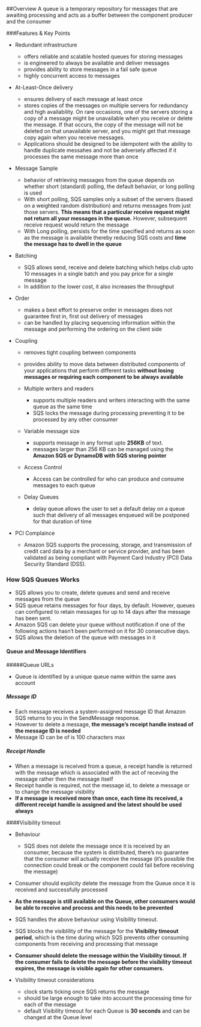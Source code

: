 ##Overview
A queue is a temporary repository for messages that are 
awaiting processing and acts as a buffer between the component producer and the consumer

###Features & Key Points
- Redundant infrastructure
  - offers reliable and scalable hosted queues for storing messages
  - is engineered to always be available and deliver messages
  - provides ability to store messages in a fail safe queue
  - highly concurrent access to messages
  
- At-Least-Once delivery
  - ensures delivery of each message at least once
  - stores copies of the messages on multiple servers for redundancy and high availability. 
  On rare occasions, one of the servers storing a copy of a message might be unavailable when you receive or delete the message. 
  If that occurs, the copy of the message will not be deleted on that unavailable server, 
  and you might get that message copy again when you receive messages.
  - Applications should be designed to be idempotent with the ability to handle duplicate messahes and not be adversely affected 
  if it processes the same message more than once

- Message Sample
  - behavior of retrieving messages from the queue depends on whether short (standard) polling, 
  the default behavior, or long polling is used
  - With short polling, SQS samples only a subset of the servers (based on a weighted random distribution) and returns messages from just those servers. 
  __This means that a particular receive request might not return all your messages in the queue.__ 
  However, subsequent receive request would return the message
  - With Long polling, persists for the time specified and returns as soon as the message is available thereby reducing SQS costs and
  __time the message has to dwell in the queue__

- Batching
  - SQS allows send, receive and delete batching which helps club upto 10 messages in a single batch and you pay price for a single message
  - In addition to the lower cost, it also increases the throughput
- Order
  - makes a best effort to preserve order in messages does not guarantee first in, first out delivery of messages 
  - can be handled by placing sequencing information within the message and performing the ordering on the client side
- Coupling
  - removes tight coupling between components
  - provides ability to move data between distributed components of your applications 
  that perform different tasks __without losing messages or requiring each component to be always available__
  
  - Multiple writers and readers
    - supports multiple readers and writers interacting with the same queue as the same time
    - SQS locks the message during processing preventing it to be processed by any other consumer
  - Variable message size
    - supports message in any format upto __256KB__ of text.
    - messages larger than 256 KB can be managed using the __Amazon SQS or DynamoDB with SQS storing pointer__
  - Access Control
    - Access can be controlled for who can produce and consume messages to each queue
  - Delay Queues
    - delay queue allows the user to set a default delay on a queue such that delivery of all messages enqueued will be postponed for that duration of time
  
- PCI Complaince
  - Amazon SQS supports the processing, storage, and transmission of credit card data by a merchant or service provider, and has been validated as being compliant with Payment Card Industry (PCI) Data Security Standard (DSS).  
  




### How SQS Queues Works
- SQS allows you to create, delete queues and send and receive messages from the queue
- SQS queue retains messages for four days, by default. However, queues can configured to retain messages for up to 14 days after the message has been sent.
- Amazon SQS can delete your queue without notification if one of the following actions hasn’t been performed on it for 30 consecutive days.
- SQS allows the deletion of the queue with messages in it

#### Queue and Message Identifiers
#####Queue URLs
- Queue is identified by a unique queue name within the same aws account

##### Message ID
- Each message receives a system-assigned message ID that Amazon SQS returns to you in the SendMessage response.
- However to delete a message, __the message’s receipt handle instead of the message ID is needed__
- Message ID can be of is 100 characters max

##### Receipt Handle
- When a message is received from a queue, a receipt handle is returned with the message which is associated with the act of receving the message rather then the message itself
- Receipt handle is required, not the message id, to delete a message or to change the message visibility
- __If a message is received more than once, each time its received, a different receipt handle is assigned and the latest should be used always__


####Visibility timeout
- Behaviour
  - SQS does not delete the message once it is received by an consumer,
because the system is distributed, there’s no guarantee that the consumer will actually receive the message (it’s possible the connection could break or the component could fail before receiving the message)
- Consumer should explicity delete the message from the Queue once it is received and successfully processed
- __As the message is still available on the Queue, other consumers would be able to receive and process and this needs to be prevented__

- SQS handles the above behaviour using Visibility timeout.
- SQS blocks the visiblility of the message for the __Visibility timeout period__, which
is the time during which SQS prevents other consuming components from receiving and processing that message
- __Consumer should delete the message within the Visibility timout. If the consumer fails to delete the message before the visibility timeout expires, the message is visible again for other consumers.__

- Visibility timeout considerations
  - clock starts ticking once SQS returns the message
  - should be large enough to take into account the processing time for each of the message
  - default Visibility timeout for each Queue is __30 seconds__ and can be changed at the Queue level
  
